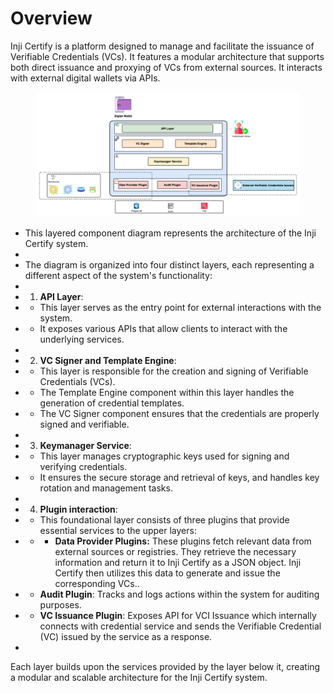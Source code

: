 # Overview

Inji Certify is a platform designed to manage and facilitate the issuance of Verifiable Credentials (VCs). It features a modular architecture that supports both direct issuance and proxying of VCs from external sources. It interacts with external digital wallets via APIs.

<figure><img src="../../.gitbook/assets/inji_certify_components.png" alt=""><figcaption></figcaption></figure>


 * This layered component diagram represents the architecture of the Inji Certify system.
 * 
 * The diagram is organized into four distinct layers, each representing a different aspect of the system's functionality:
 * 
 * 1. **API Layer**:
 *    - This layer serves as the entry point for external interactions with the system.
 *    - It exposes various APIs that allow clients to interact with the underlying services.
 * 
 * 2. **VC Signer and Template Engine**:
 *    - This layer is responsible for the creation and signing of Verifiable Credentials (VCs).
 *    - The Template Engine component within this layer handles the generation of credential templates.
 *    - The VC Signer component ensures that the credentials are properly signed and verifiable.
 * 
 * 3. **Keymanager Service**:
 *    - This layer manages cryptographic keys used for signing and verifying credentials.
 *    - It ensures the secure storage and retrieval of keys, and handles key rotation and management tasks.
 * 
 * 4. **Plugin interaction**:
 *    - This foundational layer consists of three plugins that provide essential services to the upper layers:
 *    - * **Data Provider Plugins:** These plugins fetch relevant data from external sources or registries. They retrieve the necessary information and return it to Inji Certify as a JSON object. Inji Certify then utilizes this data to generate and issue the corresponding VCs..
 *    - **Audit Plugin**: Tracks and logs actions within the system for auditing purposes.
 *    - **VC Issuance Plugin**: Exposes API for VCI Issuance which internally connects with credential service and sends the Verifiable Credential (VC) issued by the service as a response.
 * 

Each layer builds upon the services provided by the layer below it, creating a modular and scalable architecture for the Inji Certify system.










<!-- 

Old content

1.  eSignet (v1.4.0): VCI microservice and Authentication microservice

    **a. eSignet service**:

    * Implements OpenID Connect flows that help the relying party perform quick and easy integrations using pre-existing libraries for user verification.
    * Exposes API for VCI Issuance which internally connects with credential service and sends the Verifiable Credential (VC) issued by the service as a response

    **b. OIDC UI:**

    * The user interface component of eSignet, Manages user authentication and user consent. Integrates with the REST endpoints provided by esignet-service.&#x20;

    **c. Authenticator Plugin:**

    * provides methods to authenticate the end-user with control of the supported authentication factors. There is a default plugin implemented for Sunbird Registry.

2.  Certify(v0.9.0): VCI microservice

    **a. VCI:**

    * Exposes API for VCI Issuance which internally connects with credential service and sends the Verifiable Credential (VC) issued by the service as a response.

    **b. VC Issuance Plugin:**

    * Provides support to generate credentials from existing datasouce. There is a default plugin implemented for Sunbird Registry.
3.  Sunbird RC (v2.0.0): Identity microservice, Schema microservice, and Cred microservice.

    **a. Identity Service :**&#x20;

    * The central lynchpin to maintain identities across the system. All identities in Sunbird-RC are DID-compliant and are web-resolvable. The other microservices (Credential Schema Service and Credential Service) depend on this for generating any identity.&#x20;
    * Docker Image: [http://ghcr.io/sunbird-rc/sunbird-rc-identity-service:v2.0.0-rc1](http://ghcr.io/sunbird-rc/sunbird-rc-identity-service:v2.0.0-rc1) &#x20;
    * Depends on the vault (healthy), database. \


    **b. Credential Schema service:**  &#x20;

    * Stores the schema of the Verifiable Credential along with the associated view template.&#x20;
    * Docker Image: [http://ghcr.io/sunbird-rc/sunbird-rc-credential-schema:v2.0.0-rc1](http://ghcr.io/sunbird-rc/sunbird-rc-credential-schema:v2.0.0-rc1) &#x20;
    * Depends on identity service, and database.&#x20;

&#x20;       **c. Credential service:**&#x20;

* Core issuance service. Called with the payload, which is then transformed into a W3C-compliant Verifiable Credential in JSON-LD format. The payload is then signed using the private key which was generated as part of the original Issuer creation.&#x20;
* Docker Image: [https://github.com/sunbird-rc/sunbird-rc-core/pkgs/container/sunbird-rc-credentials-service](https://github.com/sunbird-rc/sunbird-rc-core/pkgs/container/sunbird-rc-credentials-service)
* Depends on identity service, schema service, and database.

&#x20;      **d. Vault Service:**&#x20;

* To be included as a dependency along with the pg.
* Hashi Corp vault is the Keystore which acts as the vault service.&#x20;
* Identity service is dependent on the vault service.&#x20;
* Stores key pairs and secrets for the issuers.

-->
